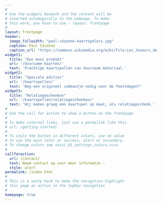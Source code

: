 ```yaml
---
#
# Use the widgets beneath and the content will be
# inserted automagically in the webpage. To make
# this work, you have to use › layout: frontpage
#
layout: frontpage
header:
  image_fullwidth: "paul-cézanne-kaartspelers.jpg"
  caption: Paul Cézanne
  caption_url: "https://commons.wikimedia.org/wiki/File:Les_Joueurs_de_cartes,_par_Paul_C%C3%A9zanne.jpg" 
widget1:
  title: "Een mooi produkt"
  url: '/duurzame-kaarten/'
  text: 'Prachtige kaartspellen van duurzaam materiaal.'
widget2:
  title: "Speciale edities"
  url: '/kaartspellen/'
  text: 'Nog een origineel cadeautje nodig voor de feestdagen?'
widget3:
  title: "Relatiegeschenken"
  url: '/kaartspellen/relatiegeschenken/'
  text: 'Wij maken graag een kaartspel op maat, als relatiegeschenk.'
#
# Use the call for action to show a button on the frontpage
#
# To make internal links, just use a permalink like this
# url: /getting-started/
#
# To style the button in different colors, use no value
# to use the main color or success, alert or secondary.
# To change colors see sass/_01_settings_colors.scss
#
callforaction:
  url: /contact/
  text: Neem contact op voor meer informatie ›
  style: alert
permalink: /index.html
#
# This is a nasty hack to make the navigation highlight
# this page as active in the topbar navigation
#
homepage: true
---
```

